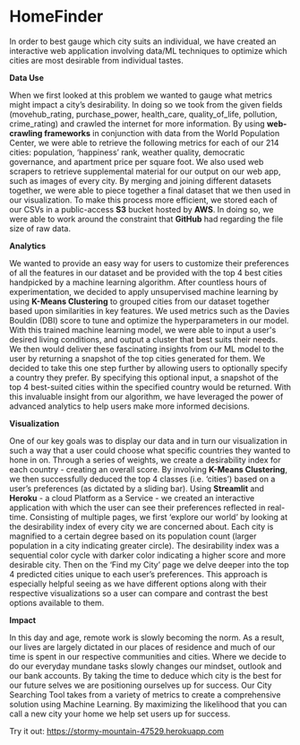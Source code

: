 # HomeFinder

In order to best gauge which city suits an individual, we have created an interactive web application involving data/ML techniques to optimize which cities are most desirable from individual tastes.

**Data Use**

When we first looked at this problem we wanted to gauge what metrics might impact a city’s desirability. In doing so we took from the given fields (movehub_rating, purchase_power, health_care, quality_of_life, pollution, crime_rating) and crawled the internet for more information. By using **web-crawling frameworks** in conjunction with data from the World Population Center, we were able to retrieve the following metrics for each of our 214 cities: population, ‘happiness’ rank, weather quality, democratic governance, and apartment price per square foot. We also used web scrapers to retrieve supplemental material for our output on our web app, such as images of every city. By merging and joining different datasets together, we were able to piece together a final dataset that we then used in our visualization. To make this process more efficient, we stored each of our CSVs in a public-access **S3** bucket hosted by **AWS**. In doing so, we were able to work around the constraint that **GitHub** had regarding the file size of raw data. 

**Analytics**

We wanted to provide an easy way for users to customize their preferences of all the features in our dataset and be provided with the top 4 best cities handpicked by a machine learning algorithm. After countless hours of experimentation, we decided to apply unsupervised machine learning by using **K-Means Clustering** to grouped cities from our dataset together based upon similarities in key features. We used metrics such as the Davies Bouldin (DBI) score to tune and optimize the hyperparameters in our model.  With this trained machine learning model, we were able to input a user's desired living conditions, and output a cluster that best suits their needs. We then would deliver these fascinating insights from our ML model to the user by returning a snapshot of the top cities generated for them. We decided to take this one step further by allowing users to optionally specify a country they prefer. By specifying this optional input, a snapshot of the top 4 best-suited cities within the specified country would be returned. With this invaluable insight from our algorithm, we have leveraged the power of advanced analytics to help users make more informed decisions.          

**Visualization**

One of our key goals was to display our data and in turn our visualization in such a way that a user could choose what specific countries they wanted to hone in on. Through a series of weights, we create a desirability index for each country - creating an overall score. By involving **K-Means Clustering**, we then successfully deduced the top 4 classes (i.e. ‘cities’) based on a user’s preferences (as dictated by a sliding bar). Using **Streamlit** and **Heroku** - a cloud Platform as a Service - we created an interactive application with which the user can see their preferences reflected in real-time. Consisting of multiple pages, we first ‘explore our world’ by looking at the desirability index of every city we are concerned about. Each city is magnified to a certain degree based on its population count (larger population in a city indicating greater circle). The desirability index was a sequential color cycle with darker color indicating a higher score and more desirable city. Then on the ‘Find my City’ page we delve deeper into the top 4 predicted cities unique to each user’s preferences. This approach is especially helpful seeing as we have different options along with their respective visualizations so a user can compare and contrast the best options available to them. 

**Impact**

In this day and age, remote work is slowly becoming the norm. As a result, our lives are largely dictated in our places of residence and much of our time is spent in our respective communities and cities. Where we decide to do our everyday mundane tasks slowly changes our mindset, outlook and our bank accounts. By taking the time to deduce which city is the best for our future selves we are positioning ourselves up for success. Our City Searching Tool takes from a variety of metrics to create a comprehensive solution using Machine Learning. By maximizing the likelihood that you can call a new city your home we help set users up for success.

Try it out: https://stormy-mountain-47529.herokuapp.com
